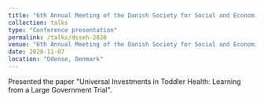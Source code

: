 ```yaml
---
title: "6th Annual Meeting of the Danish Society for Social and Economic History"
collection: talks
type: "Conference presentation"
permalink: /talks/dsseh-2020
venue: "6th Annual Meeting of the Danish Society for Social and Economic History"
date: 2020-11-07
location: "Odense, Denmark"
---
```


Presented the paper "Universal Investments in Toddler Health: Learning from a Large Government Trial".